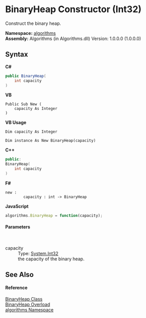 # BinaryHeap Constructor (Int32)
 

Construct the binary heap.

**Namespace:**&nbsp;<a href="82f88b43-fdc9-bc99-9558-75fce96d448f">algorithms</a><br />**Assembly:**&nbsp;Algorithms (in Algorithms.dll) Version: 1.0.0.0 (1.0.0.0)

## Syntax

**C#**<br />
``` C#
public BinaryHeap(
	int capacity
)
```

**VB**<br />
``` VB
Public Sub New ( 
	capacity As Integer
)
```

**VB Usage**<br />
``` VB Usage
Dim capacity As Integer

Dim instance As New BinaryHeap(capacity)
```

**C++**<br />
``` C++
public:
BinaryHeap(
	int capacity
)
```

**F#**<br />
``` F#
new : 
        capacity : int -> BinaryHeap
```

**JavaScript**<br />
``` JavaScript
algorithms.BinaryHeap = function(capacity);
```


#### Parameters
&nbsp;<dl><dt>capacity</dt><dd>Type: <a href="http://msdn2.microsoft.com/en-us/library/td2s409d" target="_blank">System.Int32</a><br />the capacity of the binary heap.</dd></dl>

## See Also


#### Reference
<a href="acda0429-6547-1b98-ab0c-68781d18ba80">BinaryHeap Class</a><br /><a href="393e512e-9192-4abb-abd8-091a9fa1b6b7">BinaryHeap Overload</a><br /><a href="82f88b43-fdc9-bc99-9558-75fce96d448f">algorithms Namespace</a><br />